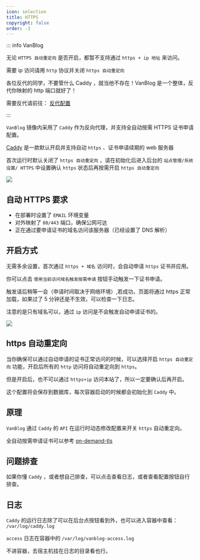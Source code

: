 ```yaml
---
icon: selection
title: HTTPS
copyright: false
order: -3
---
```


::: info VanBlog

无论 `HTTPS 自动重定向` 是否开启，都暂不支持通过 `https + ip 地址` 来访问。

需要 ip 访问请用 `http` 协议并关闭 `https 自动重定向`

各位反代的同学，不要管什么 Caddy ，就当他不存在！VanBlog 是一个整体，反代你映射的 http 端口就好了！

需要反代请前往： [反代配置](/guide/nginx.md)

:::

`VanBlog` 镜像内采用了 `Caddy` 作为反向代理，并支持全自动按需 HTTPS 证书申请配置。

[Caddy](https://caddyserver.com/) 是一款默认开启并支持自动 `https` 、证书申请续期的 web 服务器

首次运行时默认关闭了 `https 自动重定向` ，请在初始化后进入后台的 `站点管理/系统设置/ HTTPS` 中设置确认 `https` 状态后再按需开启 `https 自动重定向`

![](https://pic.mereith.com/img/d1e7b502279f0bd8225dfaedf89a5140.clipboard-2022-08-23.png)

## 自动 HTTPS 要求

- 在部署时设置了 `EMAIL` 环境变量
- 对外映射了 `80/443` 端口，确保公网可达
- 正在通过要申请证书的域名访问该服务器（已经设置了 DNS 解析）

## 开启方式

无需多余设置，首次通过 `https + 域名` 访问时，会自动申请 `https` 证书并应用。

你可以点击 `使用当前访问域名触发按需申请` 按钮手动触发一下证书申请。

触发请后稍等一会（申请时间取决于网络环境）,若成功，页面将通过 https 正常加载，如果过了 5 分钟还是不生效，可以检查一下日志。

注意的是只有域名可以，通过 `ip` 访问是不会触发自动申请证书的。

![](https://pic.mereith.com/img/8383fb4f32144be26cb134c2390d6d10.clipboard-2022-08-23.png)

## https 自动重定向

当你确保可以通过自动申请的证书正常访问的时候，可以选择开启 `https 自动重定向` 功能，开启后所有的 `http` 访问将自动重定向到 `https`。

但是开启后，也不可以通过 `https+ip` 访问本站了，所以一定要确认后再开启。

这个配置将会保存到数据库，每次容器启动的时候都会初始化到 `Caddy` 中。

## 原理

`VanBlog` 通过 `Caddy` 的 `API` 在运行时动态修改配置来开关 `https` 自动重定向。

全自动按需申请证书可以参考 [on-demand-tls](https://caddyserver.com/docs/automatic-https#on-demand-tls)

## 问题排查

如果你懂 `Caddy` ，或者想自己排查，可以点击查看日志，或者查看配置按钮自行排查。

## 日志

`Caddy` 的运行日志除了可以在后台点按钮看到外，也可以进入容器中查看： `/var/log/caddy.log`

`access` 日志在容器中的 `/var/log/vanblog-access.log`

不进容器，去宿主机挂在日志的目录看也行。
